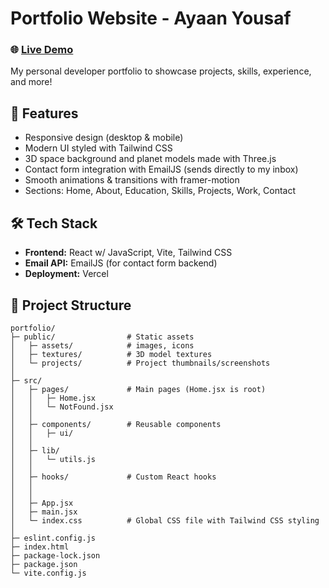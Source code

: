 # Portfolio Website - Ayaan Yousaf
### 🌐 [Live Demo](www.ayaanyousaf.ca)
My personal developer portfolio to showcase projects, skills, experience, and more!

## 🚀 Features
- Responsive design (desktop & mobile)  
- Modern UI styled with Tailwind CSS  
- 3D space background and planet models made with Three.js
- Contact form integration with EmailJS (sends directly to my inbox)  
- Smooth animations & transitions with framer-motion
- Sections: Home, About, Education, Skills, Projects, Work, Contact

## 🛠️ Tech Stack
- **Frontend:** React w/ JavaScript, Vite, Tailwind CSS
- **Email API:** EmailJS (for contact form backend)  
- **Deployment:** Vercel

## 📂 Project Structure
```plaintext
portfolio/
├─ public/                # Static assets
│   ├─ assets/            # images, icons
│   ├─ textures/          # 3D model textures
│   └─ projects/          # Project thumbnails/screenshots
│
├─ src/
│   ├─ pages/             # Main pages (Home.jsx is root)
│   │   ├─ Home.jsx
│   │   └─ NotFound.jsx
│   │
│   ├─ components/        # Reusable components
│   │   ├─ ui/
│   │
│   ├─ lib/              
│   │   └─ utils.js
│   │
│   ├─ hooks/             # Custom React hooks
│   │  
│   │
│   ├─ App.jsx
│   ├─ main.jsx
│   └─ index.css          # Global CSS file with Tailwind CSS styling
│
├─ eslint.config.js
├─ index.html
├─ package-lock.json
├─ package.json
└─ vite.config.js